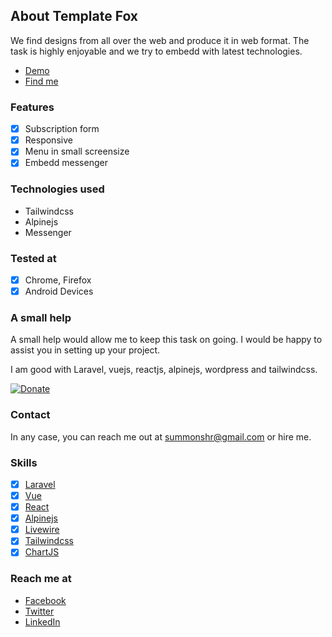 ## About Template Fox

We find designs from all over the web and produce it in web format. The task is highly enjoyable and we try to embedd with latest technologies.

- [Demo](https://swallet.surge.sh)
- [Find me](https://sumanshresth.com.np)

### Features

- [x] Subscription form
- [x] Responsive
- [x] Menu in small screensize
- [x] Embedd messenger 

### Technologies used

* Tailwindcss
* Alpinejs
* Messenger

### Tested at

- [x] Chrome, Firefox
- [x] Android Devices 

### A small help

A small help would allow me to keep this task on going. I would be happy to assist you in setting up your project.

I am good with Laravel, vuejs, reactjs, alpinejs, wordpress and tailwindcss.


[![Donate](https://img.shields.io/badge/Donate-PayPal-green.svg)](https://www.paypal.com/cgi-bin/webscr?cmd=_s-xclick&hosted_button_id=3DMDSFCAJT376)


### Contact

In any case, you can reach me out at summonshr@gmail.com or hire me.

### Skills

- [x] [Laravel](https://laravel.com)
- [x] [Vue](https://vuejs.org)
- [x] [React](https://reactjs.org)
- [x] [Alpinejs](https://laravel-livewire.com)
- [x] [Livewire](https://laravel-livewire.com)
- [x] [Tailwindcss](https://tailwindcss.com)
- [x] [ChartJS](https://chartjs.org)

### Reach me at

- [Facebook](https://facebook.com/summonshr)
- [Twitter](https://twitter.com/monsterlaravel)
- [LinkedIn](https://www.linkedin.com/in/suman-shresth/)